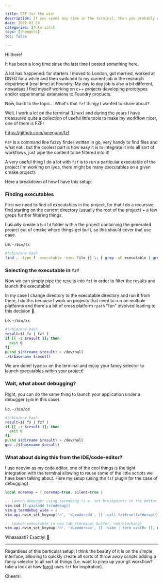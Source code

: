 ```yaml
---

title: FZF for the win!
description: If you spend any time in the terminal, then you probably will like fzf.
date: 2022-02-28
categories: [Tutorials]
tags: [thoughts]
toc: false

---
```


<!--more-->

Hi there!

It has been a long time sinse the last time I posted something here.

A lot has happened: for starters I moved to London, got married, worked at
DNEG for a while and then switched to my current job in the research department (real time) at Foundry.
My day to day job is also a bit different, nowadays I find myself working on c++ projects developing
prototypes and/or experimental extensions to Foundry products.


Now, back to the topic... What's that `fzf` thingy I wanted to share about?

Well, I work a lot on the terminal (Linux) and during the years I have treassured quite a collection
of useful little tools to make my workflow nicer, one of them is FZF!

https://github.com/junegunn/fzf

`FZF` is a command line fuzzy finder written in go, very handy to find files and what not.. but the coolest
part is how easy it is to integrate it into all sort of workflows, just pipe the content to be filtered
into it!


A very useful thing I do a lot with `fzf` is to run a particular executable of the project I'm
working on (yes, there might be many executables on a given cmake project).

Here a breakdown of how I have this setup:

### Finding executables

First we need to find all executables in the project, for that I do a recursive find starting on the
current directory (usually the root of the project) + a few greps further filtering things.

I usually create a `build` folder within the project containing the generated project out of cmake
where things get built, so this should cover that use case.

i.e. `~/bin/fx`
```bash
#!/bin/env bash
find . -type f -executable -exec file {} \; | grep -wE executable | grep -Po ".*(?=:)"
```

### Selecting the executable in `fzf`

Now we can simply pipe the results into `fzf` in order to filter the results and launch the executable!

In my case I change directory to the executable directory and run it from there,
I do this because I work on projects that need to run on multiple platforms and there's a bit of
cross platform `rpath` "fun" involved leading to this decision :see_no_evil:.

i.e. `~/bin/xx`
```bash
#!/bin/env bash
result=$( fx | fzf )
if [[ -z $result ]]; then
  exit 0
fi
pushd $(dirname $result) > /dev/null
./$(basename $result)
```

We are done! type `xx` on the terminal and enjoy your fancy selector to launch executables within your project!

### Wait, what about debugging?

Right, you can do the same thing to launch your application under a debugger (`gdb` in this case).

i.e. `~/bin/dd`
```bash
#!/bin/env bash
result=$( fx | fzf )
if [[ -z $result ]]; then
  exit 0
fi
pushd $(dirname $result) > /dev/null
gdb ./$(basename $result)
```

### What about doing this from the IDE/code-editor?

I use neovim as my code editor, one of the cool things is the tight integration with the terminal allowing to reuse some of the little scripts we have been talking about. Here my setup (using the `fzf` plugin for the case of debugging)

```lua
local noremap = { noremap=true, silent=true }

-- launch debugger using termdebug (i.e. set breakpoints in the editor)
vim.cmd [[:packadd termdebug]]
vim.g.termdebug_wide = 1
vim.api.nvim_set_keymap('n', '<Leader>dd', [[ :call fzf#run(fzf#wrap({'source': 'fx', 'sink': 'Termdebug'}))<CR>]], noremap)

-- launch executable in new tab (terminal buffer, non-blocking)
vim.api.nvim_set_keymap('n', '<Leader>xx', [[ :tabe | term xx<CR> ]], noremap)
```

Whaaaaat!? Exactly! :exploding_head:

---

Regardless of this particular setup, I think the beauty of it is on the simple interface, allowing to quickly
create all sorts of throw away scripts adding a fancy selector to all sort of things (i.e. want to pimp up your
git workflow? take a look at how [forgit](https://github.com/wfxr/forgit) uses `fzf` for inspiration).


Cheers!
